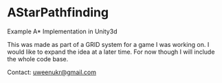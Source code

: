 AStarPathfinding
================

Example A* Implementation in Unity3d

This was made as part of a GRID system for a game I was working on. I would like to expand the idea at a later time. For now though I will include the whole code base.

Contact: uweenukr@gmail.com
